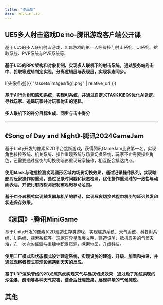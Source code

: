 ```yaml
---
title: "作品集"
date: 2025-03-17
---
```

  
## UE5多人射击游戏Demo-腾讯游戏客户端公开课  
  
基于UE5的多人联机射击游戏，实现游戏的第一人称操控与射击系统、UI系统、拾取系统、PVP系统与PVE系统等。  
  
#### 基于UE5的RPC架构和对象复制，实现多人联机下的射击系统，通过服务端的击中、拾取等逻辑判定实现，分离逻辑层与表现层，实现状态同步。 

![头像描述]({{ "/assets/images/fig1.png" | relative_url }})  
  
#### 基于AI行为树和感知系统，实现AI系统，并通过自定义TASK和EQS优化AI巡逻、寻找玩家、追踪玩家并对玩家射击的逻辑。  
  
#### 多人联机下的得分目标生成、同步与击中得分
  
---
  
## 《Song of Day and Night》-腾讯2024GameJam  
  
基于Unity开发的像素风2D平台跳跃游戏，获得腾讯GameJam比赛第一名。实现角色操控系统、机关系统、操作重现系统与场景切换系统，玩家不止需要操控角色，还需要通过昼夜的切换使暗影重现玩家操作，相互配合抵达终点。 
  
#### 使用Mask与碰撞检测实现圆形区域内场景切换效果，通过记录操作队列，实现暗影对玩家操作的重现，通过记录时间戳和状态检测，优化操作重现时的一致性与动画表现，并使用射线检测限制重现的移动范围。  
  
#### 基于中介者模式实现触发器与机关的联动，实现昼夜切换过程中机关的延迟触发和状态保存效果。
  
## 《家园》-腾讯MiniGame  
  
基于Unity开发的像素风2D建造生存类游戏，实现建造系统、天气系统、科技树系统、UI系统、探索系统等。玩家在异星发展文明，建造设施，抵抗恶劣的气候灾难，在一次次的摧毁与重建中积累资源，探索地图，升级科技。
  
#### 使用工厂模式和状态模式设计建造系统，实现设施的建造、升级、加固和摧毁，并通过观察者模式实现设施遇到天灾的反应。
  
#### 基于URP渲染管线的2D光照系统实现天气与昼夜切换效果，通过粒子系统实现的沙尘暴、酸雨等各种天气灾害，结合后处理效果，展现异星的气候风貌。
  

## 其他

